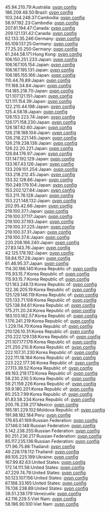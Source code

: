 45.94.210.79:Australia: [ovpn config](vpn/45_94_210_79.ovpn)  
186.209.48.50:Brazil: [ovpn config](vpn/186_209_48_50.ovpn)  
103.244.248.37:Cambodia: [ovpn config](vpn/103_244_248_37.ovpn)  
58.97.192.23:Cambodia: [ovpn config](vpn/58_97_192_23.ovpn)  
207.81.194.47:Canada: [ovpn config](vpn/207_81_194_47.ovpn)  
209.121.131.42:Canada: [ovpn config](vpn/209_121_131_42.ovpn)  
62.133.35.246:Germany: [ovpn config](vpn/62_133_35_246.ovpn)  
65.109.137.25:Germany: [ovpn config](vpn/65_109_137_25.ovpn)  
77.25.20.250:Germany: [ovpn config](vpn/77_25_20_250.ovpn)  
61.244.58.171:Hong Kong: [ovpn config](vpn/61_244_58_171.ovpn)  
106.150.251.233:Japan: [ovpn config](vpn/106_150_251_233.ovpn)  
106.167.105.154:Japan: [ovpn config](vpn/106_167_105_154.ovpn)  
106.167.195.131:Japan: [ovpn config](vpn/106_167_195_131.ovpn)  
106.185.155.166:Japan: [ovpn config](vpn/106_185_155_166.ovpn)  
110.44.76.89:Japan: [ovpn config](vpn/110_44_76_89.ovpn)  
111.168.34.84:Japan: [ovpn config](vpn/111_168_34_84.ovpn)  
114.185.218.70:Japan: [ovpn config](vpn/114_185_218_70.ovpn)  
121.107.121.151:Japan: [ovpn config](vpn/121_107_121_151.ovpn)  
121.111.154.39:Japan: [ovpn config](vpn/121_111_154_39.ovpn)  
122.210.44.198:Japan: [ovpn config](vpn/122_210_44_198.ovpn)  
125.4.58.18:Japan: [ovpn config](vpn/125_4_58_18.ovpn)  
126.153.223.74:Japan: [ovpn config](vpn/126_153_223_74.ovpn)  
126.171.158.230:Japan: [ovpn config](vpn/126_171_158_230.ovpn)  
126.187.82.60:Japan: [ovpn config](vpn/126_187_82_60.ovpn)  
126.218.188.104:Japan: [ovpn config](vpn/126_218_188_104.ovpn)  
126.218.221.145:Japan: [ovpn config](vpn/126_218_221_145.ovpn)  
126.219.238.138:Japan: [ovpn config](vpn/126_219_238_138.ovpn)  
126.22.20.221:Japan: [ovpn config](vpn/126_22_20_221.ovpn)  
126.84.176.97:Japan: [ovpn config](vpn/126_84_176_97.ovpn)  
131.147.192.129:Japan: [ovpn config](vpn/131_147_192_129.ovpn)  
133.167.43.126:Japan: [ovpn config](vpn/133_167_43_126.ovpn)  
133.209.101.254:Japan: [ovpn config](vpn/133_209_101_254.ovpn)  
133.218.212.45:Japan: [ovpn config](vpn/133_218_212_45.ovpn)  
133.32.128.66:Japan: [ovpn config](vpn/133_32_128_66.ovpn)  
150.249.179.104:Japan: [ovpn config](vpn/150_249_179_104.ovpn)  
153.202.127.84:Japan: [ovpn config](vpn/153_202_127_84.ovpn)  
153.211.76.128:Japan: [ovpn config](vpn/153_211_76_128.ovpn)  
153.221.148.132:Japan: [ovpn config](vpn/153_221_148_132.ovpn)  
202.95.42.66:Japan: [ovpn config](vpn/202_95_42_66.ovpn)  
219.100.37.1:Japan: [ovpn config](vpn/219_100_37_1.ovpn)  
219.100.37.117:Japan: [ovpn config](vpn/219_100_37_117.ovpn)  
219.100.37.193:Japan: [ovpn config](vpn/219_100_37_193.ovpn)  
219.100.37.225:Japan: [ovpn config](vpn/219_100_37_225.ovpn)  
219.100.37.31:Japan: [ovpn config](vpn/219_100_37_31.ovpn)  
219.100.37.6:Japan: [ovpn config](vpn/219_100_37_6.ovpn)  
220.208.166.240:Japan: [ovpn config](vpn/220_208_166_240.ovpn)  
27.83.143.76:Japan: [ovpn config](vpn/27_83_143_76.ovpn)  
42.125.178.192:Japan: [ovpn config](vpn/42_125_178_192.ovpn)  
59.84.157.28:Japan: [ovpn config](vpn/59_84_157_28.ovpn)  
61.46.95.37:Japan: [ovpn config](vpn/61_46_95_37.ovpn)  
114.30.186.140:Korea Republic of: [ovpn config](vpn/114_30_186_140.ovpn)  
115.93.15.7:Korea Republic of: [ovpn config](vpn/115_93_15_7.ovpn)  
115.93.15.7:Korea Republic of: [ovpn config](vpn/115_93_15_7.ovpn)  
121.163.248.13:Korea Republic of: [ovpn config](vpn/121_163_248_13.ovpn)  
122.36.205.19:Korea Republic of: [ovpn config](vpn/122_36_205_19.ovpn)  
125.129.146.119:Korea Republic of: [ovpn config](vpn/125_129_146_119.ovpn)  
125.133.71.108:Korea Republic of: [ovpn config](vpn/125_133_71_108.ovpn)  
125.138.94.61:Korea Republic of: [ovpn config](vpn/125_138_94_61.ovpn)  
175.211.20.24:Korea Republic of: [ovpn config](vpn/175_211_20_24.ovpn)  
183.103.162.57:Korea Republic of: [ovpn config](vpn/183_103_162_57.ovpn)  
1.176.241.219:Korea Republic of: [ovpn config](vpn/1_176_241_219.ovpn)  
1.229.114.70:Korea Republic of: [ovpn config](vpn/1_229_114_70.ovpn)  
210.126.10.31:Korea Republic of: [ovpn config](vpn/210_126_10_31.ovpn)  
210.222.129.138:Korea Republic of: [ovpn config](vpn/210_222_129_138.ovpn)  
211.107.177.176:Korea Republic of: [ovpn config](vpn/211_107_177_176.ovpn)  
211.250.210.8:Korea Republic of: [ovpn config](vpn/211_250_210_8.ovpn)  
222.107.31.230:Korea Republic of: [ovpn config](vpn/222_107_31_230.ovpn)  
222.111.18.184:Korea Republic of: [ovpn config](vpn/222_111_18_184.ovpn)  
223.222.177.36:Korea Republic of: [ovpn config](vpn/223_222_177_36.ovpn)  
27.113.39.52:Korea Republic of: [ovpn config](vpn/27_113_39_52.ovpn)  
49.163.219.173:Korea Republic of: [ovpn config](vpn/49_163_219_173.ovpn)  
58.230.230.5:Korea Republic of: [ovpn config](vpn/58_230_230_5.ovpn)  
59.21.159.226:Korea Republic of: [ovpn config](vpn/59_21_159_226.ovpn)  
59.9.180.201:Korea Republic of: [ovpn config](vpn/59_9_180_201.ovpn)  
60.253.7.99:Korea Republic of: [ovpn config](vpn/60_253_7_99.ovpn)  
61.83.58.234:Korea Republic of: [ovpn config](vpn/61_83_58_234.ovpn)  
200.76.239.217:Mexico: [ovpn config](vpn/200_76_239_217.ovpn)  
185.181.229.102:Moldova Republic of: [ovpn config](vpn/185_181_229_102.ovpn)  
191.98.182.184:Peru: [ovpn config](vpn/191_98_182_184.ovpn)  
176.65.61.169:Russian Federation: [ovpn config](vpn/176_65_61_169.ovpn)  
37.146.0.148:Russian Federation: [ovpn config](vpn/37_146_0_148.ovpn)  
5.142.238.255:Russian Federation: [ovpn config](vpn/5_142_238_255.ovpn)  
80.251.236.217:Russian Federation: [ovpn config](vpn/80_251_236_217.ovpn)  
85.117.235.136:Russian Federation: [ovpn config](vpn/85_117_235_136.ovpn)  
171.96.75.88:Thailand: [ovpn config](vpn/171_96_75_88.ovpn)  
49.228.178.112:Thailand: [ovpn config](vpn/49_228_178_112.ovpn)  
89.105.225.199:Ukraine: [ovpn config](vpn/89_105_225_199.ovpn)  
167.99.82.63:United States: [ovpn config](vpn/167_99_82_63.ovpn)  
172.14.111.56:United States: [ovpn config](vpn/172_14_111_56.ovpn)  
47.229.74.79:United States: [ovpn config](vpn/47_229_74_79.ovpn)  
50.123.107.156:United States: [ovpn config](vpn/50_123_107_156.ovpn)  
67.168.33.165:United States: [ovpn config](vpn/67_168_33_165.ovpn)  
76.138.238.89:United States: [ovpn config](vpn/76_138_238_89.ovpn)  
38.51.238.179:Venezuela: [ovpn config](vpn/38_51_238_179.ovpn)  
42.116.229.5:Viet Nam: [ovpn config](vpn/42_116_229_5.ovpn)  
58.186.90.100:Viet Nam: [ovpn config](vpn/58_186_90_100.ovpn)  
